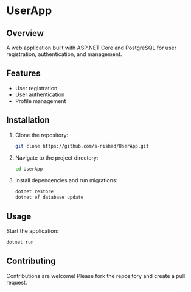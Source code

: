 # UserApp

## Overview
A web application built with ASP.NET Core and PostgreSQL for user registration, authentication, and management.

## Features
- User registration
- User authentication
- Profile management

## Installation
1. Clone the repository:
    ```sh
    git clone https://github.com/s-nishad/UserApp.git
    ```
2. Navigate to the project directory:
    ```sh
    cd UserApp
    ```
3. Install dependencies and run migrations:
    ```sh
    dotnet restore
    dotnet ef database update
    ```

## Usage
Start the application:
```sh
dotnet run
```

## Contributing
Contributions are welcome! Please fork the repository and create a pull request.
